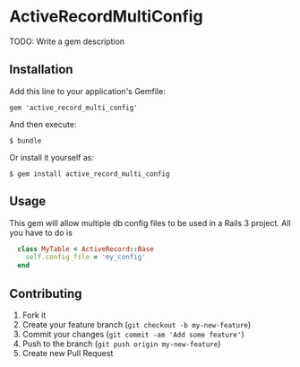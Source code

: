 # ActiveRecordMultiConfig

TODO: Write a gem description

## Installation

Add this line to your application's Gemfile:

    gem 'active_record_multi_config'

And then execute:

    $ bundle

Or install it yourself as:

    $ gem install active_record_multi_config

## Usage

This gem will allow multiple db config files to be used in a Rails 3 project. All you have to do is
```ruby
  class MyTable < ActiveRecord::Base
    self.config_file = 'my_config'
  end
```

## Contributing

1. Fork it
2. Create your feature branch (`git checkout -b my-new-feature`)
3. Commit your changes (`git commit -am 'Add some feature'`)
4. Push to the branch (`git push origin my-new-feature`)
5. Create new Pull Request
